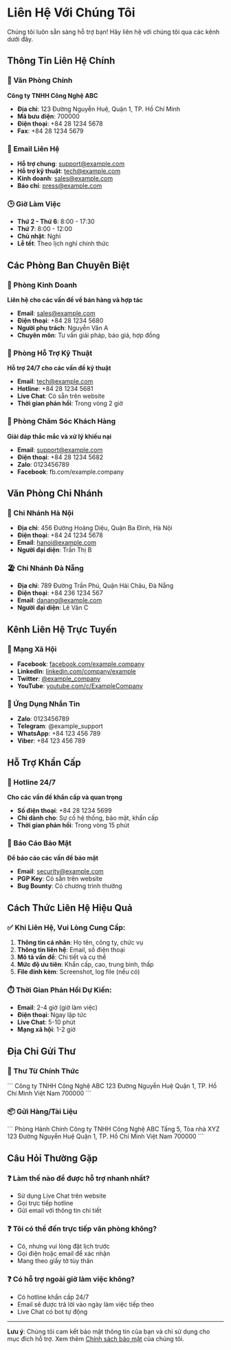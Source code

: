 # Liên Hệ Với Chúng Tôi

Chúng tôi luôn sẵn sàng hỗ trợ bạn! Hãy liên hệ với chúng tôi qua các kênh dưới đây.

## Thông Tin Liên Hệ Chính

### 🏢 Văn Phòng Chính
**Công ty TNHH Công Nghệ ABC**
- **Địa chỉ**: 123 Đường Nguyễn Huệ, Quận 1, TP. Hồ Chí Minh
- **Mã bưu điện**: 700000
- **Điện thoại**: +84 28 1234 5678
- **Fax**: +84 28 1234 5679

### 📧 Email Liên Hệ
- **Hỗ trợ chung**: support@example.com
- **Hỗ trợ kỹ thuật**: tech@example.com
- **Kinh doanh**: sales@example.com
- **Báo chí**: press@example.com

### 🕒 Giờ Làm Việc
- **Thứ 2 - Thứ 6**: 8:00 - 17:30
- **Thứ 7**: 8:00 - 12:00
- **Chủ nhật**: Nghỉ
- **Lễ tết**: Theo lịch nghỉ chính thức

## Các Phòng Ban Chuyên Biệt

### 💼 Phòng Kinh Doanh
**Liên hệ cho các vấn đề về bán hàng và hợp tác**
- **Email**: sales@example.com
- **Điện thoại**: +84 28 1234 5680
- **Người phụ trách**: Nguyễn Văn A
- **Chuyên môn**: Tư vấn giải pháp, báo giá, hợp đồng

### 🔧 Phòng Hỗ Trợ Kỹ Thuật
**Hỗ trợ 24/7 cho các vấn đề kỹ thuật**
- **Email**: tech@example.com
- **Hotline**: +84 28 1234 5681
- **Live Chat**: Có sẵn trên website
- **Thời gian phản hồi**: Trong vòng 2 giờ

### 👥 Phòng Chăm Sóc Khách Hàng
**Giải đáp thắc mắc và xử lý khiếu nại**
- **Email**: support@example.com
- **Điện thoại**: +84 28 1234 5682
- **Zalo**: 0123456789
- **Facebook**: fb.com/example.company

## Văn Phòng Chi Nhánh

### 🌆 Chi Nhánh Hà Nội
- **Địa chỉ**: 456 Đường Hoàng Diệu, Quận Ba Đình, Hà Nội
- **Điện thoại**: +84 24 1234 5678
- **Email**: hanoi@example.com
- **Người đại diện**: Trần Thị B

### 🏖️ Chi Nhánh Đà Nẵng
- **Địa chỉ**: 789 Đường Trần Phú, Quận Hải Châu, Đà Nẵng
- **Điện thoại**: +84 236 1234 567
- **Email**: danang@example.com
- **Người đại diện**: Lê Văn C

## Kênh Liên Hệ Trực Tuyến

### 💬 Mạng Xã Hội
- **Facebook**: [facebook.com/example.company](https://facebook.com/example.company)
- **LinkedIn**: [linkedin.com/company/example](https://linkedin.com/company/example)
- **Twitter**: [@example_company](https://twitter.com/example_company)
- **YouTube**: [youtube.com/c/ExampleCompany](https://youtube.com/c/ExampleCompany)

### 📱 Ứng Dụng Nhắn Tin
- **Zalo**: 0123456789
- **Telegram**: @example_support
- **WhatsApp**: +84 123 456 789
- **Viber**: +84 123 456 789

## Hỗ Trợ Khẩn Cấp

### 🚨 Hotline 24/7
**Cho các vấn đề khẩn cấp và quan trọng**
- **Số điện thoại**: +84 28 1234 5699
- **Chỉ dành cho**: Sự cố hệ thống, bảo mật, khẩn cấp
- **Thời gian phản hồi**: Trong vòng 15 phút

### 🔐 Báo Cáo Bảo Mật
**Để báo cáo các vấn đề bảo mật**
- **Email**: security@example.com
- **PGP Key**: Có sẵn trên website
- **Bug Bounty**: Có chương trình thưởng

## Cách Thức Liên Hệ Hiệu Quả

### ✅ Khi Liên Hệ, Vui Lòng Cung Cấp:
1. **Thông tin cá nhân**: Họ tên, công ty, chức vụ
2. **Thông tin liên hệ**: Email, số điện thoại
3. **Mô tả vấn đề**: Chi tiết và cụ thể
4. **Mức độ ưu tiên**: Khẩn cấp, cao, trung bình, thấp
5. **File đính kèm**: Screenshot, log file (nếu có)

### ⏱️ Thời Gian Phản Hồi Dự Kiến:
- **Email**: 2-4 giờ (giờ làm việc)
- **Điện thoại**: Ngay lập tức
- **Live Chat**: 5-10 phút
- **Mạng xã hội**: 1-2 giờ

## Địa Chỉ Gửi Thư

### 📮 Thư Từ Chính Thức
\`\`\`
Công ty TNHH Công Nghệ ABC
123 Đường Nguyễn Huệ
Quận 1, TP. Hồ Chí Minh
Việt Nam 700000
\`\`\`

### 📦 Gửi Hàng/Tài Liệu
\`\`\`
Phòng Hành Chính
Công ty TNHH Công Nghệ ABC
Tầng 5, Tòa nhà XYZ
123 Đường Nguyễn Huệ
Quận 1, TP. Hồ Chí Minh
Việt Nam 700000
\`\`\`

## Câu Hỏi Thường Gặp

### ❓ Làm thế nào để được hỗ trợ nhanh nhất?
- Sử dụng Live Chat trên website
- Gọi trực tiếp hotline
- Gửi email với thông tin chi tiết

### ❓ Tôi có thể đến trực tiếp văn phòng không?
- Có, nhưng vui lòng đặt lịch trước
- Gọi điện hoặc email để xác nhận
- Mang theo giấy tờ tùy thân

### ❓ Có hỗ trợ ngoài giờ làm việc không?
- Có hotline khẩn cấp 24/7
- Email sẽ được trả lời vào ngày làm việc tiếp theo
- Live Chat có bot tự động

---

**Lưu ý**: Chúng tôi cam kết bảo mật thông tin của bạn và chỉ sử dụng cho mục đích hỗ trợ. Xem thêm [Chính sách bảo mật](/open/example/privacy-policy) của chúng tôi.
